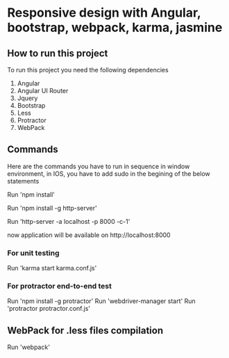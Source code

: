 # Responsive design with Angular, bootstrap, webpack, karma, jasmine

## How to run this project
To run this project you need the following dependencies

1) Angular
2) Angular UI Router
3) Jquery
4) Bootstrap
5) Less
6) Protractor
7) WebPack

## Commands
Here are the commands you have to run in sequence in window environment, in IOS, you have to add sudo in the begining of the below statements

Run 'npm install'

Run 'npm install -g http-server'

Run 'http-server -a localhost -p 8000 -c-1'

now application will be available on http://localhost:8000

### For unit testing
Run 'karma start karma.conf.js'

### For protractor end-to-end test
Run 'npm install -g protractor'
Run 'webdriver-manager start'
Run 'protractor protractor.conf.js'

## WebPack for .less files compilation
Run 'webpack' 
